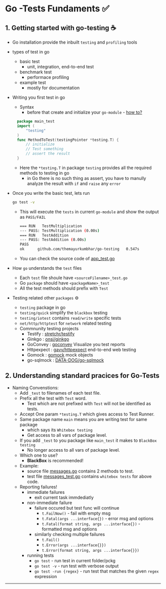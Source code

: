 # Go -Tests Fundaments :white_check_mark:	

## 1. Getting started with go-testing :coffee:	

* Go installation provide the inbuilt `testing` and `profiling` tools
* types of test in go
  * basic test
    * unit, integration, end-to-end test
  * benchmark test
    * performace profiling
  * example test
    * mostly for documentation
* Writing you first test in go
  * Syntax
    * before that create and initialize your `go-module` - [how to?](https://github.com/themayurkumbhar/go-fundamentals#go-modules-packages-and-source-files-basics-spiral_notepad)
  ```go
    package main_test
    import (
        "testing"
    )
    func MethodToTest(testingPointer *testing.T) {
        // initialize
        // Test something
        // assert the result
    }
  ```
  * Here the `*testing.T` in package `testing` provides all the required methods to testing in go
    * in Go there is no such thing as assert, you have to manully analyze the result with `if` and `raise` any `error`
* Once you write the basic test, lets run
    ```bash
    go test -v
    ```
  * This will execute the `tests` in current `go-module` and show the output as `PASS/FAIL`
    ```bash
    === RUN   TestMultiplication
    --- PASS: TestMultiplication (0.00s)
    === RUN   TestAddition
    --- PASS: TestAddition (0.00s)
    PASS
    ok      github.com/themayurkumbhar/go-testing   0.547s
    ```
  * You can check the source code of [app_test.go](app_test.go)
* How `go` understands the `test` files
  * Each `test` file shoule have `<sourceFilename>_test.go` 
  * Go `package` should have `<packageName>_test`
  * All the test methods should prefix with `Test`

* Testing related other `packages` :gear:	
  * `testing` package in go
  * `testing/quick` simplify the `blackbox` testing
  * `testing/iotest` contains `read/write` specific tests
  * `net/http/httptest` for `network` related testing
  * Commnunity testing projects
    * Testify : [stretchr/testify](https://github.com/stretchr/testify)
    * Ginkgo : [onsi/ginkgo](https://github.com/onsi/ginkgo)
    * GoConvey : [goconvey](http://goconvey.co/) Visualize you test reports
    * Httpexpect : [gavv/httpexpect](https://github.com/gavv/httpexpect) end-to-end web testing
    * Gomock : [gomock](https://github.com/golang/mock) mock objects
    * go-sqlmock : [DATA-DOG/go-sqlmock](https://github.com/DATA-DOG/go-sqlmock)
## 2. Understanding standard pracices for Go-Tests

* Naming Convenstions:
  * Add `_test` to filenames of each test file.
  * Prefix all the test with `Test` word.
    * Test which are not prefixed with `Test` will not be identified as tests.
  * Accept One param `*testing.T` which gives access to Test Runner.
  * Same package name `main` means you are writing test for same package
    * which says its `Whitebox testing`
    * Get access to all vars of package level.
  * If you add `_test` to you package like `main_test` it makes to `BlackBox testing`
    * No longer access to all vars of package level.
  * Which one to use?
    * **BlackBox** is recommended!
  * Example:
    * source file [messages.go](messages/messages.go) contains 2 methods to test.
    * test file [messages_test.go](messages/messages_test.go) contains `whitebox tests` for above code.
  * Reporting failures!
    * immediate failures
      * exit current task immdediatly
    * non-immediate failure
      * failure occured but test func will continue
        * `t.FailNow()` - fail with empty msg
        * `t.Fatal(args ...interface{})` - error msg and options
        * `t.Fatal(format string, args ...interface{})` - formatted msg and options
      * similarly checking multiple failures
        * `t.Fail()`
        * `t.Error(args ...interface{}})`
        * `t.Error(format string, args ...interface{}})`
    * running tests
      * `go test` - run test in current folder/pckg
      * `go test -v` - run test with verbose output
      * `go test -run {regex}` - run test that matches the given `regex` expression

---

